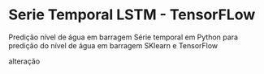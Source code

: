 # Serie Temporal LSTM - TensorFLow
Predição nível de água em barragem
Série temporal em Python para predição do nível de água em barragem
SKlearn e TensorFlow

alteração
